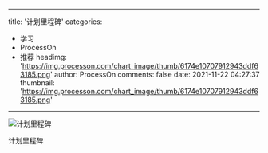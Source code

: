 
---
title: '计划里程碑'
categories: 
 - 学习
 - ProcessOn
 - 推荐
headimg: 'https://img.processon.com/chart_image/thumb/6174e10707912943ddf63185.png'
author: ProcessOn
comments: false
date: 2021-11-22 04:27:37
thumbnail: 'https://img.processon.com/chart_image/thumb/6174e10707912943ddf63185.png'
---

<div>   
<img class="thumb" alt="计划里程碑" src="https://img.processon.com/chart_image/thumb/6174e10707912943ddf63185.png" referrerpolicy="no-referrer">
<p>计划里程碑</p>  
</div>
            